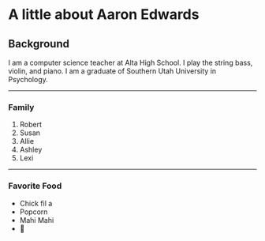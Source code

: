 # A little about Aaron Edwards

## Background
I am a computer science teacher at Alta High School. I play the string bass, violin, and piano. I am a graduate of Southern Utah University in Psychology. 
___
### Family
1. Robert
2. Susan
3. Allie
4. Ashley
5. Lexi
___
### Favorite Food
- Chick fil a
- Popcorn
- Mahi Mahi
- 🧄
